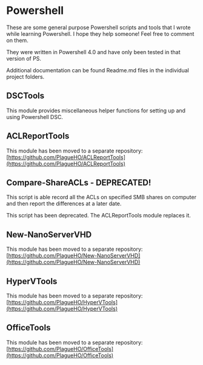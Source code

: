 Powershell
==========

These are some general purpose Powershell scripts and tools that I wrote while learning Powershell. I hope they help someone! Feel free to comment on them.

They were written in Powershell 4.0 and have only been tested in that version of PS.

Additional documentation can be found Readme.md files in the individual project folders.

## DSCTools
This module provides miscellaneous helper functions for setting up and using Powershell DSC.

## ACLReportTools
This module has been moved to a separate repository:
[https://github.com/PlagueHO/ACLReportTools](https://github.com/PlagueHO/ACLReportTools)

## Compare-ShareACLs - DEPRECATED!
This script is able record all the ACLs on specified SMB shares on computer and then report
the differences at a later date.

This script has been deprecated. The ACLReportTools module replaces it.

## New-NanoServerVHD
This module has been moved to a separate repository:
[https://github.com/PlagueHO/New-NanoServerVHD](https://github.com/PlagueHO/New-NanoServerVHD)

## HyperVTools
This module has been moved to a separate repository:
[https://github.com/PlagueHO/HyperVTools](https://github.com/PlagueHO/HyperVTools)

## OfficeTools
This module has been moved to a separate repository:
[https://github.com/PlagueHO/OfficeTools](https://github.com/PlagueHO/OfficeTools)